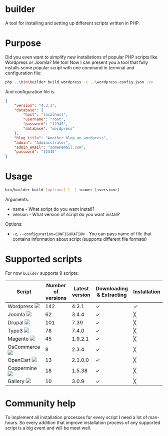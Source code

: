 # builder
A tool for installing and setting up different scripts written in PHP.

# Purpose
Did you even want to simplify new installations of popular PHP scripts like Wordpress or Joomla? Me too! Now I can present you a tool that fully installs some popular script with one command in terminal and configuration file:
``` sh
php ..\bin\builder build wordpress -c ..\wordpress-config.json -vv
```

And configuration file is
``` json
{
    "version": "4.3.1",
    "database": {
        "host": "localhost",
        "username": "root",
        "password": "12345",
        "database": "wordpress"
    },
    "blog_title": "Another blog on wordpress",
    "admin": "Administrator",
    "admin_email": "some@email.com",
    "password": "12345"
}
```

# Usage
``` sh
bin/builder build [options] [--] <name> [<version>]
```

Arguments:
* name - What script do you want install?
* version - What version of script do you want install?

Options:
* `-c`, `--configuration=CONFIGURATION` - You can pass name of file that contains information about script (supports different file formats)

# Supported scripts

For now `builder` supports 9 scripts:

| Script    | Number of versions | Latest version | Downloading & Extracting   | Installation |
|-----------|--------------------|----------------|----------------------------|--------------|
| Wordpress ![](https://upload.wikimedia.org/wikipedia/commons/thumb/2/20/WordPress_logo.svg/200px-WordPress_logo.svg.png) | 142                | 4.3.1          | ✓                          | ✓            |
| Joomla ![](https://upload.wikimedia.org/wikipedia/ru/a/ab/Joomla_logo.png) | 62                 | 3.4.4          | ✓                          | ╳            |
| Drupal ![](https://upload.wikimedia.org/wikipedia/commons/thumb/7/75/Druplicon.vector.svg/100px-Druplicon.vector.svg.png) | 101                | 7.39           | ✓                          | ╳            |
| Typo3 ![](https://upload.wikimedia.org/wikipedia/commons/thumb/5/58/Logo_TYPO3.svg/200px-Logo_TYPO3.svg.png) | 78                 | 7.4.0          | ✓                          | ╳            |
| Magento ![](https://upload.wikimedia.org/wikipedia/commons/1/1d/Magento.png) | 45      | 1.9.2.1      | ✓                          | ╳            |
| OsCommerce ![](https://upload.wikimedia.org/wikipedia/commons/5/51/Oscommerce_logo.gif)   | 8           | 2.3.4   | ✓                          | ╳            |
| OpenCart ![](https://upload.wikimedia.org/wikipedia/commons/c/ca/Opencart.png)   | 13     | 2.1.0.0     | ✓                          | ╳            |
| Coppermine ![](https://upload.wikimedia.org/wikipedia/commons/2/27/Coppermine_logo.png)    | 18       | 1.5.38     | ✓                          | ╳            |
| Gallery ![](https://upload.wikimedia.org/wikipedia/ru/6/6f/Gallery_logo.png)    | 10       | 3.0.9     | ✓                          | ╳            |

# Community help
To implement all installation processes for every script I need a lot of man-hours. So every addition that improve installation process of any supported script is a big event and will be meet well.
